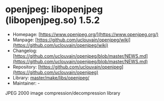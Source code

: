 # openjpeg: libopenjpeg (libopenjpeg.so) 1.5.2
 - Homepage: [https://www.openjpeg.org/](https://www.openjpeg.org/)
 - Manpage: [https://github.com/uclouvain/openjpeg/wiki](https://github.com/uclouvain/openjpeg/wiki)
 - Changelog: [https://github.com/uclouvain/openjpeg/blob/master/NEWS.md](https://github.com/uclouvain/openjpeg/blob/master/NEWS.md)
 - Repository: [https://github.com/uclouvain/openjpeg](https://github.com/uclouvain/openjpeg)
 - Library: [master/make/libs/openjpeg/](https://github.com/Freetz-NG/freetz-ng/tree/master/make/libs/openjpeg/)
 - Maintainer: -

JPEG 2000 image compression/decompression library
